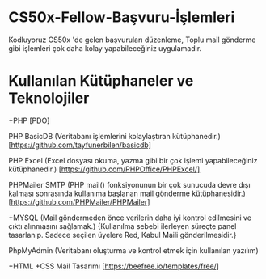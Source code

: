 # CS50x-Fellow-Başvuru-İşlemleri
Kodluyoruz CS50x 'de gelen başvuruları düzenleme, Toplu mail gönderme gibi işlemleri çok daha kolay yapabileceğiniz uygulamadır.

# Kullanılan Kütüphaneler ve Teknolojiler
+PHP [PDO]

PHP BasicDB (Veritabanı işlemlerini kolaylaştıran kütüphanedir.) [https://github.com/tayfunerbilen/basicdb]

PHP Excel (Excel dosyası okuma, yazma gibi bir çok işlemi yapabileceğiniz kütüphanedir.) [https://github.com/PHPOffice/PHPExcel/]

PHPMailer SMTP (PHP mail() fonksiyonunun bir çok sunucuda devre dışı kalması sonrasında kullanıma başlanan mail gönderme kütüphanesidir.) [https://github.com/PHPMailer/PHPMailer]

+MYSQL (Mail göndermeden önce verilerin daha iyi kontrol edilmesini ve çıktı alınmasını sağlamak.) {Kullanılma sebebi ilerleyen süreçte panel tasarlanıp. Sadece seçilen üyelere Red, Kabul Maili gönderilmesidir.}

PhpMyAdmin (Veritabanı oluşturma ve kontrol etmek için kullanılan yazılım)

+HTML
+CSS
Mail Tasarımı [https://beefree.io/templates/free/]
